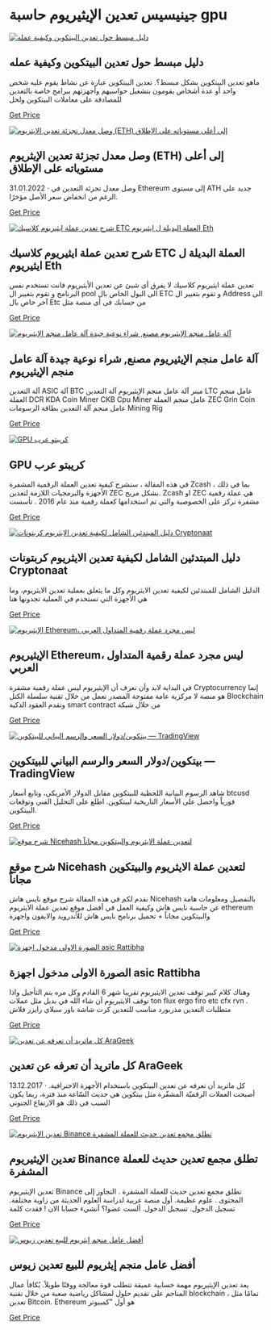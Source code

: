 # جينيسيس تعدين الإيثيريوم حاسبة gpu
<a href="https://mnn.zoosnet.net/LR/Chatpre.aspx?id=MNN94995150&p=https://vbl.co.za/" target="_blank">![دليل مبسط حول تعدين البيتكوين وكيفية عمله](https://raw.githubusercontent.com/gcmcrusher/imgs/main/785.jpg)</a>
## دليل مبسط حول تعدين البيتكوين وكيفية عمله
ماهو تعدين البيتكوين بشكل مبسط؟. تعدين البيتكوين عبارة عن نشاط يقوم عليه شخص واحد أو عدة أشخاص يقومون بتشغيل حواسيهم وأجهزتهم ببرامج خاصة بالتعدين للمصادقة على معاملات البيتكوين ولحل 
<a href="https://mnn.zoosnet.net/LR/Chatpre.aspx?id=MNN94995150&p=https://vbl.co.za/" target="_blank">Get Price</a>
<a href="https://mnn.zoosnet.net/LR/Chatpre.aspx?id=MNN94995150&p=https://vbl.co.za/" target="_blank">![وصل معدل تجزئة تعدين الإيثريوم (ETH) إلى أعلى مستوياته على الإطلاق](https://raw.githubusercontent.com/gcmcrusher/imgs/main/747.jpg)</a>
## وصل معدل تجزئة تعدين الإيثريوم (ETH) إلى أعلى مستوياته على الإطلاق
31.01.2022 · وصل معدل تجزئة التعدين في Ethereum إلى مستوى ATH جديد على الرغم من انخفاض سعر الأصل مؤخرًا.
<a href="https://mnn.zoosnet.net/LR/Chatpre.aspx?id=MNN94995150&p=https://vbl.co.za/" target="_blank">Get Price</a>
<a href="https://mnn.zoosnet.net/LR/Chatpre.aspx?id=MNN94995150&p=https://vbl.co.za/" target="_blank">![شرح تعدين عملة ايثيريوم كلاسيك ETC العملة البديلة ل ايثيريوم Eth](https://raw.githubusercontent.com/gcmcrusher/imgs/main/45.jpg)</a>
## شرح تعدين عملة ايثيريوم كلاسيك ETC العملة البديلة ل ايثيريوم Eth
تعدين عملة ايثيريوم كلاسيك لا يفرق أى شيئ عن تعدين الأيثيريوم فانت تستخدم نفس البرنامج و تقوم بتغيير ال pool الى البول الخاص بال ETC و تقوم بتغيير ال Address الى آخر خاص بال Etc من حسابك فى أى منصة مثل 
<a href="https://mnn.zoosnet.net/LR/Chatpre.aspx?id=MNN94995150&p=https://vbl.co.za/" target="_blank">Get Price</a>
<a href="https://mnn.zoosnet.net/LR/Chatpre.aspx?id=MNN94995150&p=https://vbl.co.za/" target="_blank">![آلة عامل منجم الإيثيريوم مصنع, شراء نوعية جيدة آلة عامل منجم الإيثيريوم ](https://raw.githubusercontent.com/gcmcrusher/imgs/main/639.jpg)</a>
## آلة عامل منجم الإيثيريوم مصنع, شراء نوعية جيدة آلة عامل منجم الإيثيريوم 
آلة التعدين ASIC آلة BTC مينر آلة عامل منجم الإيثيريوم آلة التعدين LTC عامل منجم العملة DCR KDA Coin Miner CKB Cpu Miner عامل منجم العملة ZEC Grin Coin عامل منجم آلة التعدين بطاقة الرسومات Mining Rig 
<a href="https://mnn.zoosnet.net/LR/Chatpre.aspx?id=MNN94995150&p=https://vbl.co.za/" target="_blank">Get Price</a>
<a href="https://mnn.zoosnet.net/LR/Chatpre.aspx?id=MNN94995150&p=https://vbl.co.za/" target="_blank">![GPU كريبتو عرب](https://raw.githubusercontent.com/gcmcrusher/imgs/main/719.jpg)</a>
## GPU كريبتو عرب
في هذه المقالة ، سنشرح كيفية تعدين العملة الرقمية المشفرة Zcash ، بما في ذلك الأجهزة والبرمجيات اللازمة لتعدين ZEC بشكل مربح. Zcash او ZEC هي عملة رقمية مشفرة تركز على الخصوصية والتي تم استخدامها كعملة رقمية منذ عام 2016 . تأسست 
<a href="https://mnn.zoosnet.net/LR/Chatpre.aspx?id=MNN94995150&p=https://vbl.co.za/" target="_blank">Get Price</a>
<a href="https://mnn.zoosnet.net/LR/Chatpre.aspx?id=MNN94995150&p=https://vbl.co.za/" target="_blank">![دليل المبتدئين الشامل لكيفية تعدين الايثريوم كربتونات Cryptonaat](https://raw.githubusercontent.com/gcmcrusher/imgs/main/233.jpg)</a>
## دليل المبتدئين الشامل لكيفية تعدين الايثريوم كربتونات Cryptonaat
الدليل الشامل للمبتدئين لكيفية تعدين الايثريوم وكل ما يتعلق بعملية تعدين الايثريوم، وما هي الأجهزة التي تستخدم في العملية تجدونها هنا
<a href="https://mnn.zoosnet.net/LR/Chatpre.aspx?id=MNN94995150&p=https://vbl.co.za/" target="_blank">Get Price</a>
<a href="https://mnn.zoosnet.net/LR/Chatpre.aspx?id=MNN94995150&p=https://vbl.co.za/" target="_blank">![الإيثيريوم Ethereum، ليس مجرد عملة رقمية المتداول العربي](https://raw.githubusercontent.com/gcmcrusher/imgs/main/451.jpg)</a>
## الإيثيريوم Ethereum، ليس مجرد عملة رقمية المتداول العربي
في البداية لابد وأن نعرف أن الإيثيريوم ليس عملة رقمية مشفرة Cryptocurrency إنما هو منصة لا مركزية عامة مفتوحة المصدر تعمل من خلال تقنية سلسلة الكتل Blockchain وتقدم العقود الذكية smart contract من خلال شبكة 
<a href="https://mnn.zoosnet.net/LR/Chatpre.aspx?id=MNN94995150&p=https://vbl.co.za/" target="_blank">Get Price</a>
<a href="https://mnn.zoosnet.net/LR/Chatpre.aspx?id=MNN94995150&p=https://vbl.co.za/" target="_blank">![بيتكوين/دولار السعر والرسم البياني للبيتكوين — TradingView](https://raw.githubusercontent.com/gcmcrusher/imgs/main/690.jpg)</a>
## بيتكوين/دولار السعر والرسم البياني للبيتكوين — TradingView
شاهد الرسوم البيانية اللحظية للبيتكوين مقابل الدولار الأمريكي، وتابع أسعار btcusd فورياً واحصل على الأسعار التاريخية لبيتكوين. اطلع على التحليل الفني وتوقعات البيتكوين.
<a href="https://mnn.zoosnet.net/LR/Chatpre.aspx?id=MNN94995150&p=https://vbl.co.za/" target="_blank">Get Price</a>
<a href="https://mnn.zoosnet.net/LR/Chatpre.aspx?id=MNN94995150&p=https://vbl.co.za/" target="_blank">![شرح موقع Nicehash لتعدين عملة الايثريوم والبيتكوين مجاناً ](https://raw.githubusercontent.com/gcmcrusher/imgs/main/115.jpg)</a>
## شرح موقع Nicehash لتعدين عملة الايثريوم والبيتكوين مجاناً 
نقدم لكم في هذه المقالة شرح موقع نايس هاش Nicehash بالتفصيل ومعلومات هامة عن حاسبة نايس هاش وكيفية العمل في أفضل موقع تعدين عملة الايثريوم ethereum والبيتكوين مجاناً + تحميل برنامج نايس هاش للأندرويد والايفون واجهزة 
<a href="https://mnn.zoosnet.net/LR/Chatpre.aspx?id=MNN94995150&p=https://vbl.co.za/" target="_blank">Get Price</a>
<a href="https://mnn.zoosnet.net/LR/Chatpre.aspx?id=MNN94995150&p=https://vbl.co.za/" target="_blank">![الصورة الاولى مدخول اجهزة asic Rattibha](https://raw.githubusercontent.com/gcmcrusher/imgs/main/526.jpg)</a>
## الصورة الاولى مدخول اجهزة asic Rattibha
وهناك كلام كبير توقف تعدين الايثيريوم تقريبا شهر 6 القادم وكل مره يتم التأجيل واذا توقف الايثيريوم أن شاء الله في بديل مثل عملات ton flux ergo firo etc cfx rvn . متطلبات التعدين مذربورد مناسب للتعدين كرت شاشة باور سبلاي رايزر فلاش 
<a href="https://mnn.zoosnet.net/LR/Chatpre.aspx?id=MNN94995150&p=https://vbl.co.za/" target="_blank">Get Price</a>
<a href="https://mnn.zoosnet.net/LR/Chatpre.aspx?id=MNN94995150&p=https://vbl.co.za/" target="_blank">![كل ماتريد أن تعرفه عن تعدين AraGeek](https://raw.githubusercontent.com/gcmcrusher/imgs/main/686.jpg)</a>
## كل ماتريد أن تعرفه عن تعدين AraGeek
13.12.2017 · كل ماتريد أن تعرفه عن تعدين البيتكوين باستخدام الأجهزة الاحترافية. أصبحت العملات الرقميّة المشفّرة مثل بيتكوين هي حديث السّاعة منذ فترة، ربما يكون السبب في ذلك هو الارتفاع الجنوني 
<a href="https://mnn.zoosnet.net/LR/Chatpre.aspx?id=MNN94995150&p=https://vbl.co.za/" target="_blank">Get Price</a>
<a href="https://mnn.zoosnet.net/LR/Chatpre.aspx?id=MNN94995150&p=https://vbl.co.za/" target="_blank">![تعدين الإيثيريوم Binance تطلق مجمع تعدين حديث للعملة المشفرة](https://raw.githubusercontent.com/gcmcrusher/imgs/main/762.jpg)</a>
## تعدين الإيثيريوم Binance تطلق مجمع تعدين حديث للعملة المشفرة
تعدين الإيثيريوم Binance تطلق مجمع تعدين حديث للعملة المشفرة . التجاوز إلى المحتوى . علوم عظيمة. أول منصة عربية لدراسة العلوم الحديثة من زاوية مختلفة. تسجيل الدخول. تسجيل الدخول. ألست عضوا؟ أنشيء حسابا الان ! فقدت كلمة 
<a href="https://mnn.zoosnet.net/LR/Chatpre.aspx?id=MNN94995150&p=https://vbl.co.za/" target="_blank">Get Price</a>
<a href="https://mnn.zoosnet.net/LR/Chatpre.aspx?id=MNN94995150&p=https://vbl.co.za/" target="_blank">![أفضل عامل منجم إيثريوم للبيع تعدين زيوس](https://raw.githubusercontent.com/gcmcrusher/imgs/main/215.jpg)</a>
## أفضل عامل منجم إيثريوم للبيع تعدين زيوس
يعد تعدين الإيثيريوم مهمة حسابية عميقة تتطلب قوة معالجة ووقتًا طويلاً. يُكافأ عمال المناجم على تقديم حلول لمشاكل رياضية صعبة من خلال تقنية blockchain ، تمامًا مثل تعدين Bitcoin. Ethereum هو أول "كمبيوتر 
<a href="https://mnn.zoosnet.net/LR/Chatpre.aspx?id=MNN94995150&p=https://vbl.co.za/" target="_blank">Get Price</a>
